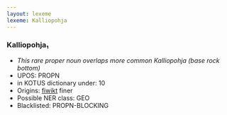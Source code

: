 ```yaml
---
layout: lexeme
lexeme: Kalliopohja
---
```


###  Kalliopohja₁

* _This rare proper noun overlaps more common *Kalliopohja* (base rock bottom)_
* UPOS:  PROPN
* in KOTUS dictionary under:  10
* Origins: [fiwikt](https://fi.wiktionary.org/wiki/Kalliopohja) finer 
* Possible NER class:  GEO
* Blacklisted:  PROPN-BLOCKING

